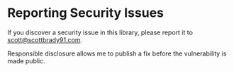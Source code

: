 # Reporting Security Issues

If you discover a security issue in this library, please report it to scott@scottbrady91.com.

Responsible disclosure allows me to publish a fix before the vulnerability is made public.